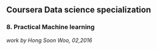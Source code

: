 ## Coursera Data science specialization

### 8. Practical Machine learning
*work by Hong Soon Woo, 02,2016*
